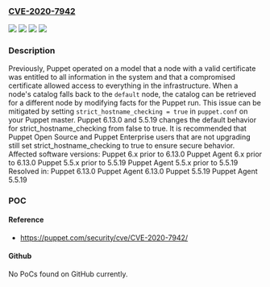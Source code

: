 ### [CVE-2020-7942](https://cve.mitre.org/cgi-bin/cvename.cgi?name=CVE-2020-7942)
![](https://img.shields.io/static/v1?label=Product&message=Puppet%20Agent&color=blue)
![](https://img.shields.io/static/v1?label=Product&message=Puppet&color=blue)
![](https://img.shields.io/static/v1?label=Version&message=n%2Fa&color=blue)
![](https://img.shields.io/static/v1?label=Vulnerability&message=Arbitrary%20retrieval&color=brighgreen)

### Description

Previously, Puppet operated on a model that a node with a valid certificate was entitled to all information in the system and that a compromised certificate allowed access to everything in the infrastructure. When a node's catalog falls back to the `default` node, the catalog can be retrieved for a different node by modifying facts for the Puppet run. This issue can be mitigated by setting `strict_hostname_checking = true` in `puppet.conf` on your Puppet master. Puppet 6.13.0 and 5.5.19 changes the default behavior for strict_hostname_checking from false to true. It is recommended that Puppet Open Source and Puppet Enterprise users that are not upgrading still set strict_hostname_checking to true to ensure secure behavior. Affected software versions: Puppet 6.x prior to 6.13.0 Puppet Agent 6.x prior to 6.13.0 Puppet 5.5.x prior to 5.5.19 Puppet Agent 5.5.x prior to 5.5.19 Resolved in: Puppet 6.13.0 Puppet Agent 6.13.0 Puppet 5.5.19 Puppet Agent 5.5.19

### POC

#### Reference
- https://puppet.com/security/cve/CVE-2020-7942/

#### Github
No PoCs found on GitHub currently.

